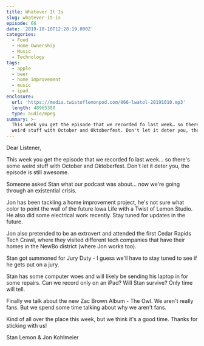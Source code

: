 ```yaml
---
title: Whatever It Is
slug: whatever-it-is
episode: 66
date: '2019-10-10T12:28:19.000Z'
categories:
  - Food
  - Home Ownership
  - Music
  - Technology
tags:
  - apple
  - beer
  - home improvement
  - music
  - ipad
enclosure:
  url: 'https://media.twistoflemonpod.com/066-lwatol-20191010.mp3'
  length: 48965380
  type: audio/mpeg
summary: >-
  This week you get the episode that we recorded fo last week… so there's some
  weird stuff with October and Oktoberfest. Don't let it deter you, the episo...
---
```


Dear Listener,

This week you get the episode that we recorded fo last week… so there's some weird stuff with October and Oktoberfest. Don't let it deter you, the episode is still awesome.

Someone asked Stan what our podcast was about… now we're going through an existential crisis.

Jon has been tackling a home improvement project, he's not sure what color to point the wall of the future Iowa Life with a Twist of Lemon Studio. He also did some electrical work recently. Stay tuned for updates in the future.

Jon also pretended to be an extrovert and attended the first Cedar Rapids Tech Crawl, where they visited different tech companies that have their homes in the NewBo district (where Jon works too).

Stan got summoned for Jury Duty - I guess we'll have to stay tuned to see if he gets put on a jury.

Stan has some computer woes and will likely be sending his laptop in for some repairs. Can we record only on an iPad? Will Stan survive? Only time will tell.

Finally we talk about the new Zac Brown Album - The Owl. We aren't really fans. But we spend some time talking about why we aren't fans.

Kind of all over the place this week, but we think it's a good time. Thanks for sticking with us!

Stan Lemon & Jon Kohlmeier

